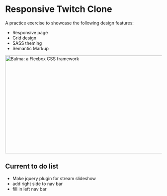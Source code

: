 # Responsive Twitch Clone

A practice exercise to showcase the following design features:
* Responsive page
* Grid design
* SASS theming
* Semantic Markup


<img src="https://i.imgur.com/LDuwqC3.jpg" alt="Bulma: a Flexbox CSS framework" style="max-width:100%;" width="600" height="315">

## Current to do list

* Make jquery plugin for stream slideshow
* add right side to nav bar
* fill in left nav bar
